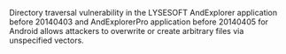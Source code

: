 Directory traversal vulnerability in the LYSESOFT AndExplorer application before 20140403 and AndExplorerPro application before 20140405 for Android allows attackers to overwrite or create arbitrary files via unspecified vectors.